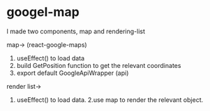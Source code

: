 ﻿# googel-map
 

I made two components, map and rendering-list 

map->
(react-google-maps)

1. useEffect() to load data 
2. build GetPosition function to get the relevant coordinates
3. export default GoogleApiWrapper (api)

 
render list->
1. useEffect() to load data.
2.use map to render the relevant object.

